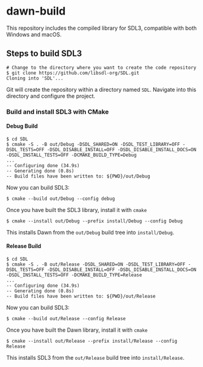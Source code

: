 # dawn-build

This repository includes the compiled library for SDL3, compatible with both Windows and macOS.

## Steps to build SDL3

```shell
# Change to the directory where you want to create the code repository
$ git clone https://github.com/libsdl-org/SDL.git
Cloning into 'SDL'...
```

Git will create the repository within a directory named `SDL`. Navigate into this directory and configure the project.

### Build and install SDL3 with CMake

#### Debug Build
```shell
$ cd SDL
$ cmake -S . -B out/Debug -DSDL_SHARED=ON -DSDL_TEST_LIBRARY=OFF -DSDL_TESTS=OFF -DSDL_DISABLE_INSTALL=OFF -DSDL_DISABLE_INSTALL_DOCS=ON -DSDL_INSTALL_TESTS=OFF -DCMAKE_BUILD_TYPE=Debug
...
-- Configuring done (34.9s)
-- Generating done (0.8s)
-- Build files have been written to: ${PWD}/out/Debug
```

Now you can build SDL3:

```shell
$ cmake --build out/Debug --config debug
```

Once you have built the SDL3 library, install it with `cmake`

```shell
$ cmake --install out/Debug --prefix install/Debug --config Debug
```

This installs Dawn from the `out/Debug` build tree into `install/Debug`.

#### Release Build
```shell
$ cd SDL
$ cmake -S . -B out/Release -DSDL_SHARED=ON -DSDL_TEST_LIBRARY=OFF -DSDL_TESTS=OFF -DSDL_DISABLE_INSTALL=OFF -DSDL_DISABLE_INSTALL_DOCS=ON -DSDL_INSTALL_TESTS=OFF -DCMAKE_BUILD_TYPE=Release
...
-- Configuring done (34.9s)
-- Generating done (0.8s)
-- Build files have been written to: ${PWD}/out/Release
```

Now you can build SDL3:

```shell
$ cmake --build out/Release --config Release
```

Once you have built the Dawn library, install it with `cmake`

```shell
$ cmake --install out/Release --prefix install/Release --config Release
```

This installs SDL3 from the `out/Release` build tree into `install/Release`.
